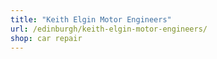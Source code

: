 ```yaml
---
title: "Keith Elgin Motor Engineers"
url: /edinburgh/keith-elgin-motor-engineers/
shop: car repair
---
```

